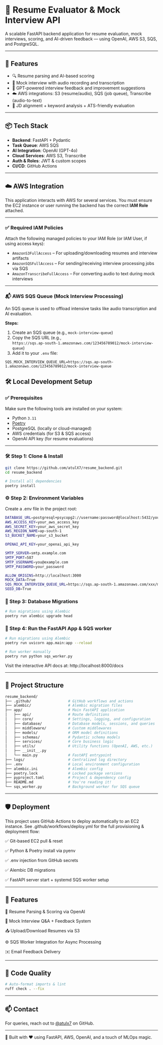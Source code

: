#  🤖 Resume Evaluator & Mock Interview API

A scalable FastAPI backend application for resume evaluation, mock interviews, scoring, and AI-driven feedback — using OpenAI, AWS S3, SQS, and PostgreSQL.

---

## 🚀 Features

- 🔍 Resume parsing and AI-based scoring
- 🎤 Mock interview with audio recording and transcription
- 🤖 GPT-powered interview feedback and improvement suggestions
- ☁️ AWS integrations: S3 (resume/audio), SQS (job queue), Transcribe (audio-to-text)
- 🧠 JD alignment + keyword analysis + ATS-friendly evaluation

---

## 📦 Tech Stack

- **Backend**: FastAPI + Pydantic
- **Task Queue**: AWS SQS
- **AI Integration**: OpenAI (GPT-4o)
- **Cloud Services**: AWS S3, Transcribe
- **Auth & Roles**: JWT & custom scopes
- **CI/CD**: GitHub Actions

---
## ☁️ AWS Integration

This application interacts with AWS for several services. You must ensure the EC2 instance or user running the backend has the correct **IAM Role** attached.

---

### ✅ Required IAM Policies

Attach the following managed policies to your IAM Role (or IAM User, if using access keys):

- `AmazonS3FullAccess` – For uploading/downloading resumes and interview artifacts
- `AmazonSQSFullAccess` – For sending/receiving interview processing jobs via SQS
- `AmazonTranscribeFullAccess` – For converting audio to text during mock interviews

---

### 📬 AWS SQS Queue (Mock Interview Processing)

An SQS queue is used to offload intensive tasks like audio transcription and AI evaluation.

**Steps:**

1. Create an SQS queue (e.g., `mock-interview-queue`)
2. Copy the SQS URL (e.g.,  
   `https://sqs.ap-south-1.amazonaws.com/123456789012/mock-interview-queue`)
3. Add it to your `.env` file:

```env
SQS_MOCK_INTERVIEW_QUEUE_URL=https://sqs.ap-south-1.amazonaws.com/123456789012/mock-interview-queue
```

## 🛠️ Local Development Setup

### ✅ Prerequisites

Make sure the following tools are installed on your system:

- Python `3.11`
- [Poetry](https://python-poetry.org/docs/)
- PostgreSQL (locally or cloud-managed)
- AWS credentials (for S3 & SQS access)
- OpenAI API key (for resume evaluations)

---

### 🛠️ Step 1: Clone & Install

```bash
git clone https://github.com/atulX7/resume_backend.git
cd resume_backend

# Install all dependencies
poetry install
```


### ⚙️ Step 2: Environment Variables

Create a .env file in the project root:
```bash
DATABASE_URL=postgresql+psycopg2://username:password@localhost:5432/yourdb
AWS_ACCESS_KEY=your_aws_access_key
AWS_SECRET_KEY=your_aws_secret_key
AWS_REGION_NAME=ap-south-1
S3_BUCKET_NAME=your_s3_bucket

OPENAI_API_KEY=your_openai_api_key

SMTP_SERVER=smtp.example.com
SMTP_PORT=587
SMTP_USERNAME=you@example.com
SMTP_PASSWORD=your_password

ALLOW_ORIGINS=http://localhost:3000
MOCK_DATA=True
SQS_MOCK_INTERVIEW_QUEUE_URL=https://sqs.ap-south-1.amazonaws.com/xxx/mock-interview-queue
SEED_DB=True
```

### 🧪 Step 3: Database Migrations
```bash
# Run migrations using Alembic
poetry run alembic upgrade head
```

### 🚀 Step 4: Run the FastAPI App & SQS worker
```bash
# Run migrations using Alembic
poetry run uvicorn app.main:app --reload

# Run worker manually
poetry run python sqs_worker.py
```
Visit the interactive API docs at: http://localhost:8000/docs

---

## 🧰 Project Structure
```bash
resume_backend/
├── .github/                 # GitHub workflows and actions
├── alembic/                 # Alembic migration files
├── app/                     # Main FastAPI application
│   ├── api/                 # Route definitions
│   ├── core/                # Settings, logging, and configuration
│   ├── database/            # Database models, sessions, and queries
│   ├── middleware/          # Custom middlewares
│   ├── models/              # ORM model definitions
│   ├── schemas/             # Pydantic schema models
│   ├── services/            # Core business logic
│   ├── utils/               # Utility functions (OpenAI, AWS, etc.)
│   ├── __init__.py
│   └── main.py              # FastAPI entrypoint
├── logs/                    # Centralized log directory
├── .env                     # Local environment configuration
├── alembic.ini              # Alembic config
├── poetry.lock              # Locked package versions
├── pyproject.toml           # Project & dependency config
├── README.md                # You're reading it!
└── sqs_worker.py            # Background worker for SQS queue
```

---

## 🛡️ Deployment
This project uses GitHub Actions to deploy automatically to an EC2 instance. See .github/workflows/deploy.yml for the full provisioning & deployment flow:

✅ Git-based EC2 pull & reset

✅ Python & Poetry install via pyenv

✅ .env injection from GitHub secrets

✅ Alembic DB migrations

✅ FastAPI server start + systemd SQS worker setup


---

## 🧠 Features

🧾 Resume Parsing & Scoring via OpenAI

🧠 Mock Interview Q&A + Feedback System

📤 Upload/Download Resumes via S3

⚙️ SQS Worker Integration for Async Processing

✉️ Email Feedback Delivery


---

## 🧹 Code Quality
```bash
# Auto-format imports & lint
ruff check . --fix
```
---

## 📫 Contact

For queries, reach out to [@atulx7](https://github.com/atulx7) on GitHub.


---

🧠 Built with ❤️ using FastAPI, AWS, OpenAI, and a touch of MLOps magic.
